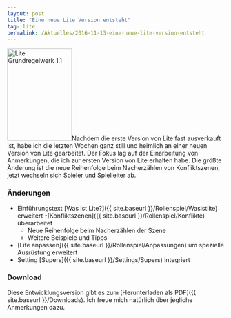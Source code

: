 ```yaml
---
layout: post
title: "Eine neue Lite Version entsteht"
tag: lite
permalink: /Aktuelles/2016-11-13-eine-neue-lite-version-entsteht
---
```


<img alt="Lite Grundregelwerk 1.1" class="floatright" height="213" src="{{ site.baseurl }}/assets/pics/lite/titel/grw11.png" width="150" />Nachdem die erste Version von Lite fast ausverkauft ist, habe ich die letzten Wochen ganz still und heimlich an einer neuen Version von Lite gearbeitet. Der Fokus lag auf der Einarbeitung von Anmerkungen, die ich zur ersten Version von Lite erhalten habe. Die größte Änderung ist die neue Reihenfolge beim Nacherzählen von Konfliktszenen, jetzt wechseln sich Spieler und Spielleiter ab.

### Änderungen

- Einführungstext [Was ist Lite?]({{ site.baseurl }}/Rollenspiel/Wasistlite) erweitert
-[Konfliktszenen]({{ site.baseurl }}/Rollenspiel/Konflikte) überarbeitet
  - Neue Reihenfolge beim Nacherzählen der Szene
  - Weitere Beispiele und Tipps
- [Lite anpassen]({{ site.baseurl }}/Rollenspiel/Anpassungen) um spezielle Ausrüstung erweitert
- Setting [Supers]({{ site.baseurl }}/Settings/Supers) integriert

### Download

Diese Entwicklungsversion gibt es zum [Herunterladen als PDF]({{ site.baseurl }}/Downloads). Ich freue mich natürlich über jegliche Anmerkungen dazu.
